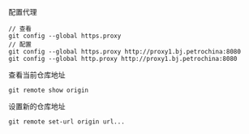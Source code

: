 配置代理

```
// 查看
git config --global https.proxy 
// 配置
git config --global https.proxy http://proxy1.bj.petrochina:8080
git config --global http.proxy http://proxy1.bj.petrochina:8080
```



查看当前仓库地址

```git
git remote show origin
```

设置新的仓库地址

```
git remote set-url origin url...
```

